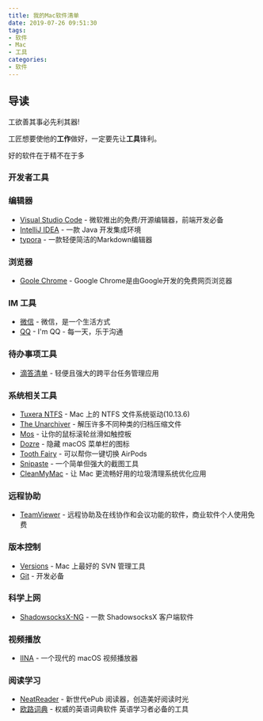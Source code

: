 ```yaml
---
title: 我的Mac软件清单
date: 2019-07-26 09:51:30
tags:
- 软件
- Mac
- 工具
categories:
- 软件
---
```


## 导读

工欲善其事必先利其器!

工匠想要使他的**工作**做好，一定要先让**工具**锋利。

好的软件在于精不在于多

### 开发者工具

### 编辑器

- [Visual Studio Code](https://code.visualstudio.com/) - 微软推出的免费/开源编辑器，前端开发必备
- [IntelliJ IDEA](https://www.jetbrains.com/idea/) - 一款 Java 开发集成环境
- [typora](https://www.typora.io/) - 一款轻便简洁的Markdown编辑器

### 浏览器

- [Goole Chrome](https://www.google.com/chrome/?platform=mac) - Google Chrome是由Google开发的免费网页浏览器

### IM 工具

- [微信](https://apps.apple.com/cn/app/id836500024) - 微信，是一个生活方式
- [QQ](https://apps.apple.com/cn/app/qq/id451108668?mt=12) - I'm QQ - 每一天，乐于沟通

### 待办事项工具

- [滴答清单](https://www.dida365.com/) - 轻便且强大的跨平台任务管理应用

### 系统相关工具

- [Tuxera NTFS](https://drive.google.com/file/d/1abaNkQhFPb9KuwYBuoikpkspa6dis0z7/view?usp=sharing) - Mac 上的 NTFS 文件系统驱动(10.13.6)
- [The Unarchiver](https://theunarchiver.com/) - 解压许多不同种类的归档压缩文件
- [Mos](http://mos.u2sk.com/indexCN.html) - 让你的鼠标滚轮丝滑如触控板
- [Dozre](https://dozermac.com/) - 隐藏 macOS 菜单栏的图标
- [Tooth Fairy](https://xclient.info/s/tooth-fairy.html) - 可以帮你一键切换 AirPods
- [Snipaste](https://zh.snipaste.com/) - 一个简单但强大的截图工具
- [CleanMyMac](https://drive.google.com/file/d/1eSkHWpxlZNAYpkIvuH1oKsV2N5MJtrhf/view?usp=sharing) - 让 Mac 更流畅好用的垃圾清理系统优化应用

### 远程协助

- [TeamViewer](https://www.teamviewer.com/) - 远程协助及在线协作和会议功能的软件，商业软件个人使用免费

### 版本控制

- [Versions](https://xclient.info/s/xversion.html) - Mac 上最好的 SVN 管理工具
- [Git](https://git-scm.com/download/gui/mac) - 开发必备

### 科学上网

- [ShadowsocksX-NG](https://github.com/shadowsocks/ShadowsocksX-NG/releases) - 一款 ShadowsocksX 客户端软件

### 视频播放

- [IINA](https://iina.io/)  - 一个现代的 macOS 视频播放器

### 阅读学习

- [NeatReader](https://www.neat-reader.cn/downloads/mac) - 新世代ePub 阅读器，创造美好阅读时光
- [欧路词典](http://www.eudic.net/v4/en/app/download) - 权威的英语词典软件 英语学习者必备的工具
